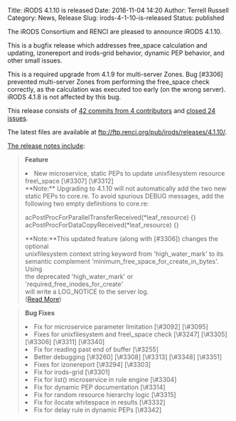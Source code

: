 Title: iRODS 4.1.10 is released
Date: 2016-11-04 14:20
Author: Terrell Russell
Category: News, Release
Slug: irods-4-1-10-is-released
Status: published

The iRODS Consortium and RENCI are pleased to announce iRODS 4.1.10.

This is a bugfix release which addresses free\_space calculation and
updating, izonereport and irods-grid behavior, dynamic PEP behavior, and
other small issues.

This is a required upgrade from 4.1.9 for multi-server Zones. Bug
[\#3306] prevented multi-server Zones from performing the free\_space
check correctly, as the calculation was executed too early (on the wrong
server). iRODS 4.1.8 is not affected by this bug.

This release consists of [42 commits from 4
contributors](https://github.com/irods/irods/compare/4.1.9...4.1.10) and
[closed 24
issues](https://github.com/irods/irods/issues?q=milestone%3A4.1.10).

The latest files are available at
<ftp://ftp.renci.org/pub/irods/releases/4.1.10/>.  
<!--more-->

[The release notes
include](https://docs.irods.org/4.1.10/release_notes/):

> **Feature**
>
> <li>
> New microservice, static PEPs to update unixfilesystem resource
> free\_space [\#3307] [\#3312]
>
> </li>
> **Note:**  
>  Upgrading to 4.1.10 will not automatically add the two new static
> PEPs  
>  to core.re. To avoid spurious DEBUG messages, add the following two  
>  empty definitions to core.re:
>
> acPostProcForParallelTransferReceived(\*leaf\_resource) {}  
>  acPostProcForDataCopyReceived(\*leaf\_resource) {}
>
> **Note:**This updated feature (along with [\#3306]) changes the
> optional  
>  unixfilesystem context string keyword from 'high\_water\_mark' to
> its  
>  semantic complement 'minimum\_free\_space\_for\_create\_in\_bytes'.
> Using  
>  the deprecated 'high\_water\_mark' or
> 'required\_free\_inodes\_for\_create'  
>  will write a LOG\_NOTICE to the server log.  
>  ([Read
> More](https://docs.irods.org/4.1.10/manual/architecture/#unixfilesystem))

> **Bug Fixes**
>
> <li>
> Fix for microservice parameter limitation [\#3092] [\#3095]
>
> </li>
> <li>
> Fixes for unixfilesystem and free\_space check [\#3247] [\#3305]
> [\#3306] [\#3311] [\#3340]
>
> </li>
> <li>
> Fix for reading past end of buffer [\#3255]
>
> </li>
> <li>
> Better debugging [\#3260] [\#3308] [\#3313] [\#3348] [\#3351]
>
> </li>
> <li>
> Fixes for izonereport [\#3294] [\#3303]
>
> </li>
> <li>
> Fix for irods-grid [\#3301]
>
> </li>
> <li>
> Fix for list() microservice in rule engine [\#3304]
>
> </li>
> <li>
> Fix for dynamic PEP documentation [\#3314]
>
> </li>
> <li>
> Fix for random resource hierarchy logic [\#3315]
>
> </li>
> <li>
> Fix for ilocate whitespace in results [\#3332]
>
> </li>
> <li>
> Fix for delay rule in dynamic PEPs [\#3342]
>
> </li>

